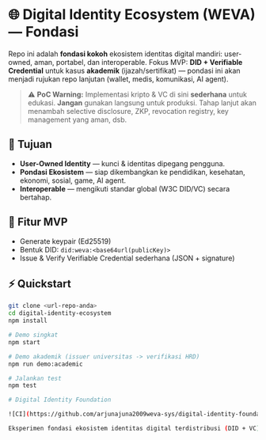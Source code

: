 # 🌐 Digital Identity Ecosystem (WEVA) — Fondasi

Repo ini adalah **fondasi kokoh** ekosistem identitas digital mandiri: user-owned, aman, portabel, dan interoperable. Fokus MVP: **DID + Verifiable Credential** untuk kasus **akademik** (ijazah/sertifikat) — pondasi ini akan menjadi rujukan repo lanjutan (wallet, medis, komunikasi, AI agent).

> ⚠️ **PoC Warning:** Implementasi kripto & VC di sini **sederhana** untuk edukasi. **Jangan** gunakan langsung untuk produksi. Tahap lanjut akan menambah selective disclosure, ZKP, revocation registry, key management yang aman, dsb.

## 🎯 Tujuan
- **User-Owned Identity** — kunci & identitas dipegang pengguna.
- **Pondasi Ekosistem** — siap dikembangkan ke pendidikan, kesehatan, ekonomi, sosial, game, AI agent.
- **Interoperable** — mengikuti standar global (W3C DID/VC) secara bertahap.

## 🚀 Fitur MVP
- Generate keypair (Ed25519)
- Bentuk DID: `did:weva:<base64url(publicKey)>`
- Issue & Verify Verifiable Credential sederhana (JSON + signature)

## ⚡ Quickstart
```bash
git clone <url-repo-anda>
cd digital-identity-ecosystem
npm install

# Demo singkat
npm start

# Demo akademik (issuer universitas -> verifikasi HRD)
npm run demo:academic

# Jalankan test
npm test

# Digital Identity Foundation  

![CI](https://github.com/arjunajuna2009weva-sys/digital-identity-foundation/actions/workflows/ci.yml/badge.svg)

Eksperimen fondasi ekosistem identitas digital terdistribusi (DID + VC)
